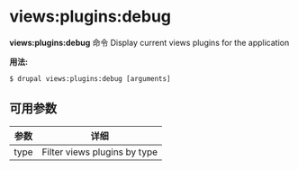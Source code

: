 # views:plugins:debug
**views:plugins:debug** 命令 Display current views plugins for the application

**用法:**
```
$ drupal views:plugins:debug [arguments] 
```

## 可用参数
参数 | 详细
---------|-------------
type | Filter views plugins by type
